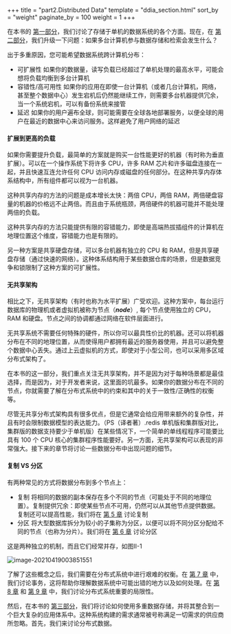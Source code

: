 +++
title = "part2.Distributed Data"
template = "ddia_section.html"
sort_by = "weight"
paginate_by = 100
weight = 1
+++

在本书的 [第一部分](../part1.FoundationasOfDataSystems)，我们讨论了存储于单机的数据系统的各个方面。现在，在 [第二部分](./)，我们升级一下问题：如果多台计算机参与数据存储和检索会发生什么？

出于多重原因，您可能希望数据系统跨计算机分布：

- 可扩展性
  如果你的数据量，读写负载已经超过了单机处理的最高水平，可能会想将负载均衡到多台计算机
- 容错性/高可用性
  如果你的应用在即使一台计算机（或者几台计算机，网络，甚至整个数据中心）发生宕机后仍然能继续工作，则需要多台机器提供冗余，当一个系统宕机，可以有备份系统来接管
- 延迟
  如果你的用户遍布全球，则可能需要在全球各地部署服务，以便全球的用户在最近的数据中心来访问服务。这样避免了用户网络的延迟

#### 扩展到更高的负载

如果你需要提升负载，最简单的方案就是购买一台性能更好的机器（有时称为垂直扩展）。可以在一个操作系统下将许多 CPU，许多 RAM 芯片和许多磁盘连接在一起，并且快速互连允许任何 CPU 访问内存或磁盘的任何部分。在这种共享内存体系结构中，所有组件都可以视为一台机器。

这种共享内存的方法的问题是成本增长太快：两倍 CPU，两倍 RAM，两倍硬盘容量的机器的价格远不止两倍。而且由于系统瓶颈，两倍硬件的机器可能并不能处理两倍的负载。

这种共享内存的方法只能提供有限的容错能力，即使是高端热拔插组件的计算机在地理位置这个维度，容错能力也是有限的。

另一种方案是共享硬盘存储，可以多台机器有独立的 CPU 和 RAM，但是共享硬盘存储（通过快速的网络）。这种体系结构用于某些数据仓库的场景，但是数据竞争和锁限制了这种方案的可扩展性。

#### 无共享架构

相比之下，无共享架构（有时也称为水平扩展）广受欢迎。这种方案中，每台运行数据库的物理机或者虚拟机被称为节点（***node***）, 每个节点使用独立的 CPU，RAM 和硬盘。节点之间的协调都通过网络在软件层面进行。

无共享系统不需要任何特殊的硬件，所以你可以最具性价比的机器。还可以将机器分布在不同的地理位置，从而使得用户都拥有最近的服务器使用，并且可以避免整个数据中心丢失。通过上云虚拟机的方式，即使对于小型公司，也可以采用多区域分布式架构了。

在本书的这一部分，我们重点关注无共享架构，并不是因为对于每种场景都是最佳选择，而是因为，对于开发者来说，这里面的坑最多。如果你的数据分布在不同的节点，你就需要了解在分布式系统中的约束和其中的关于一致性/正确性的权衡等。

尽管无共享分布式架构具有很多优点，但是它通常会给应用带来额外的复杂性，并且有时会限制数据模型的表达能力。（PS（译者著）.redis 单机版和集群版对比，集群版的数据支持要少于单机版）在某些情况下，一个简单的单线程程序可能要比具有 100 个 CPU 核心的集群程序性能要好。另一方面，无共享架构可以表现的非常强大。接下来的章节将讨论一些数据分布中出现问题的细节。

#### 复制 VS 分区

有两种常见的方式将数据分布到多个节点上：

- 复制
  将相同的数据的副本保存在多个不同的节点（可能处于不同的地理位置）。复制提供冗余：即使某些节点不可用，仍然可以从其他节点提供数据。复制还可以提高性能，我们将在 [第 5 章](./chapter5-replication) 讨论复制
- 分区
  将大型数据库拆分为较小的子集称为分区，以便可以将不同分区分配给不同的节点（也称为分片）。我们将在 [第 6 章](./chapter6-partitioning) 讨论分区

这是两种独立的机制，而且它们经常并存，如图II-1

![image-20210419003851551](https://wendajiang.github.io/pics/ddia/_index/image-20210419003851551.png)


了解了这些概念之后，我们需要在分布式系统中进行艰难的权衡。在 [第 7 章](./chapter7-transactions) 中，我们讨论事务，这将帮助你理解数据系统中可能出错的地方以及如何处理。在 [第 8 章](./chapter8-distrubutedsystemstrouble) 和 [第 9 章](./chapter9-consistency-consensus) 中，我们讨论分布式系统重要的局限性。

然后，在本书的 [第三部分](../part3.DerivedData)，我们将讨论如何使用多重数据存储，并将其整合到一个巨大复杂的应用体系中。这种系统构建的需求通常被号称满足一切需求的供应商所忽略。首先，我们来讨论分布式数据。